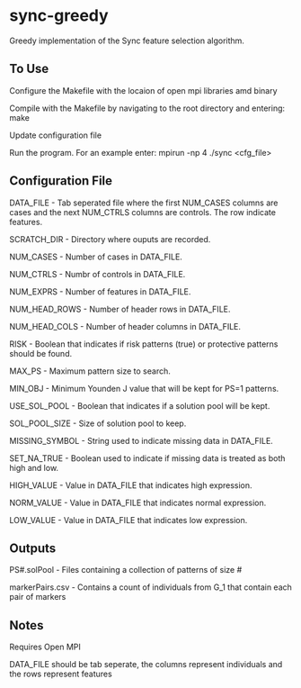 # sync-greedy
Greedy implementation of the Sync feature selection algorithm.

## To Use
Configure the Makefile with the locaion of open mpi libraries amd binary

Compile with the Makefile by navigating to the root directory and entering: make

Update configuration file

Run the program. For an example enter: mpirun -np 4 ./sync <cfg_file>

## Configuration File
DATA_FILE - Tab seperated file where the first NUM_CASES columns are cases and the next NUM_CTRLS columns are controls. The row indicate features.

SCRATCH_DIR - Directory where ouputs are recorded.

NUM_CASES - Number of cases in DATA_FILE.

NUM_CTRLS - Numbr of controls in DATA_FILE.

NUM_EXPRS - Number of features in DATA_FILE.

NUM_HEAD_ROWS - Number of header rows in DATA_FILE.

NUM_HEAD_COLS - Number of header columns in DATA_FILE.

RISK - Boolean that indicates if risk patterns (true) or protective patterns should be found.

MAX_PS - Maximum pattern size to search.

MIN_OBJ - Minimum Younden J value that will be kept for PS=1 patterns.

USE_SOL_POOL - Boolean that indicates if a solution pool will be kept.

SOL_POOL_SIZE - Size of solution pool to keep.

MISSING_SYMBOL - String used to indicate missing data in DATA_FILE.

SET_NA_TRUE - Boolean used to indicate if missing data is treated as both high and low.

HIGH_VALUE - Value in DATA_FILE that indicates high expression.

NORM_VALUE - Value in DATA_FILE that indicates normal expression.

LOW_VALUE - Value in DATA_FILE that indicates low expression.

## Outputs
PS#.solPool - Files containing a collection of patterns of size #

markerPairs.csv - Contains a count of individuals from G_1 that contain each pair of markers

## Notes
Requires Open MPI

DATA_FILE should be tab seperate, the columns represent individuals and the rows represent features
